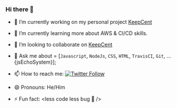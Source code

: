 ### Hi there 👋



- 🔭 I’m currently working on my personal project [KeepCent](https://github.com/SiaExplains/keepcent)
- 🌱 I’m currently learning more about AWS & CI/CD skills.
- 👯 I’m looking to collaborate on [KeepCent](https://github.com/SiaExplains/keepcent)
- 💬 Ask me about = [`Javascript`, `NodeJs`, `CSS`, `HTML`, `TravisCI`, `Git`, ...{jsEchoSystem}];
- 📫 How to reach me:
[![Twitter Follow](https://img.shields.io/twitter/follow/siaexplains?style=social)](https://twitter.com/siaexplains)

- 😄 Pronouns: He/Him
- ⚡ Fun fact: <less code less bug 🐛 />
